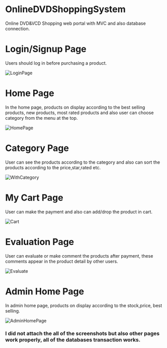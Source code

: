 # OnlineDVDShoppingSystem
Online DVD&VCD Shopping web portal with MVC and also database connection.
<h1>Login/Signup Page</h1>
<p>Users should log in before purchasing a product.</p>

![LoginPage](https://user-images.githubusercontent.com/48843277/112520660-b1188e80-8dac-11eb-8834-52aabb92b4de.JPG)
<h1>Home Page</h1>
<p>In the home page, products on display according to the best selling products, new products, most rated products and also user can choose category from the menu at the top.</p>

![HomePage](https://user-images.githubusercontent.com/48843277/112520872-ef15b280-8dac-11eb-9972-00f970254083.JPG)
<h1>Category Page</h1>
<p>User can see the products according to the category and also can sort the products according to the price,star,rated etc.</p>

![WithCategory](https://user-images.githubusercontent.com/48843277/112521552-b2968680-8dad-11eb-8d90-23ec90d407ab.JPG)
<h1>My Cart Page</h1>
<p>User can make the payment and also can add/drop the product in cart.</p>

![Cart](https://user-images.githubusercontent.com/48843277/112521732-ea9dc980-8dad-11eb-89e8-487a3f91817c.JPG)
<h1>Evaluation Page</h1>
<p>User can evaluate or make comment the products after payment, these comments appear in the product detail by other users.</p>

![Evaluate](https://user-images.githubusercontent.com/48843277/112522000-32245580-8dae-11eb-8628-03ee864e2aa8.JPG)
<h1>Admin Home Page</h1>
<p>In admin home page, products on display according to the stock,price, best selling.</p>

![AdminHomePage](https://user-images.githubusercontent.com/48843277/112522924-3e5ce280-8daf-11eb-9049-262020e6b8ee.JPG)

### I did not attach the all of the screenshots but also other pages work properly, all of the databases transaction works.
